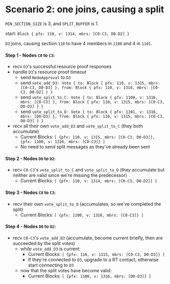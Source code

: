 # Scenario 2: one joins, causing a split

`MIN_SECTION_SIZE` is 3, and `SPLIT_BUFFER` is 1.

start: `Block { pfx: 110, v: 1314, mbrs: [C0-C3, D0-D2] }`

`D3` joins, causing section `110` to have 4 members in `1100` and 4 in `1101`.

#### Step 1 - Nodes `C0` to `C3`:
- recv `D3`'s successful resource proof responses
- handle `D3`'s resource proof timeout
    - send `NodeApproval` to `D3`
    - send `vote_add_D3: Vote { to: Block { pfx: 110, v: 1315, mbrs: [C0-C3, D0-D3] }, from: Block { pfx: 110, v: 1314, mbrs: [C0-C3, D0-D2] } }`
    - send `vote_split_to_C: Vote { to: Block { pfx: 1100, v: 1316, mbrs: [C0-C3] }, from: Block { pfx: 110, v: 1315, mbrs: [C0-C3, D0-D3] } }`
    - send `vote_split_to_D: Vote { to: Block { pfx: 1101, v: 1316, mbrs: [D0-D3] }, from: Block { pfx: 110, v: 1315, mbrs: [C0-C3, D0-D3] } }`
- recv all their own `vote_add_D3` and `vote_split_to_C` (they both accumulate)
    - Current Blocks: `[ {pfx: 110, v: 1315, mbrs: [C0-C3, D0-D3]}, {pfx: 1100, v: 1316, mbrs: [C0-C3]} ]`
    - No need to send split messages as they've already been sent

#### Step 2 - Nodes `D0` to `D2`:
- recv `C0-C3`'s `vote_split_to_C` and `vote_split_to_D` (they accumulate but neither are valid since we're missing the predecessor)
    - Current Blocks: `[ {pfx: 110, v: 1314, mbrs: [C0-C3, D0-D2]} ]`

#### Step 3 - Nodes `C0` to `C3`:
- recv their own `vote_split_to_D` (accumulates, so we've completed the split)
    - Current Blocks: `[ {pfx: 1100, v: 1316, mbrs: [C0-C3]} ]`

#### Step 4 - Nodes `D0` to `D2`:
- recv `C0-C3`'s `vote_add_D3` (accumulate, become current briefly, then are succeeded by the split votes)
    - while `vote_add_D3` is current:
        - Current Blocks: `[ {pfx: 110, v: 1315, mbrs: [C0-C3, D0-D3]} ]`
        - If they're connected to `D3`, upgrade to a RT contact, otherwise start connecting to `D3`
    - now that the split votes have become valid:
        - Current Blocks: `[ {pfx: 1100, v: 1316, mbrs: [D0-D3]} ]`
